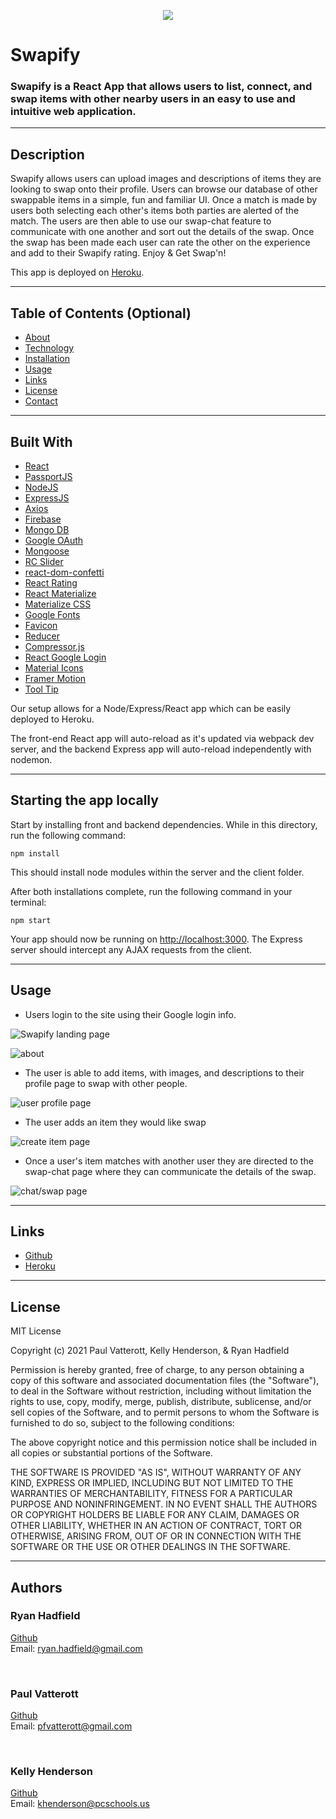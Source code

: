 <p align="center">
<img src="./client/public/img/swapifyLogoTopDark-vector.png">
</p>

# Swapify

### Swapify is a React App that allows users to list, connect, and swap items with other nearby users in an easy to use and intuitive web application.

---

## Description

 Swapify allows users can upload images and descriptions of items they are looking to swap onto their profile.  Users can browse our database of other swappable items in a simple, fun and familiar UI.  Once a match is made by users both selecting each other's items both parties are alerted of the match. The users are then able to use our swap-chat feature to communicate with one another and sort out the details of the swap.  Once the swap has been made each user can rate the other on the experience and add to their Swapify rating.  Enjoy & Get Swap'n!

This app is deployed on [Heroku](https://swapify-us.herokuapp.com/).


---

## Table of Contents (Optional)

- [About](#Swapify)
- [Technology](#Built-With)
- [Installation](#Starting-the-app-locally)
- [Usage](#usage)
- [Links](#links)
- [License](#license)
- [Contact](#questions)

---

## Built With

- [React](https://reactjs.org/)
- [PassportJS](http://www.passportjs.org/)
- [NodeJS](https://nodejs.dev/)
- [ExpressJS](https://expressjs.com/)
- [Axios](https://axios-http.com/)
- [Firebase](https://firebase.google.com/)
- [Mongo DB](https://www.mongodb.com/)
- [Google OAuth](https://developers.google.com/identity)
- [Mongoose](https://mongoosejs.com/)
- [RC Slider](https://www.npmjs.com/package/rc-slider)
- [react-dom-confetti](https://www.npmjs.com/package/react-dom-confetti)
- [React Rating](https://www.npmjs.com/package/react-rating)
- [React Materialize](http://react-materialize.github.io/react-materialize/?path=/story/react-materialize--welcome)
- [Materialize CSS](https://materializecss.com/)
- [Google Fonts](https://fonts.google.com/)
- [Favicon](https://favicon.io/)
- [Reducer](https://www.npmjs.com/package/reducer)
- [Compressor.js](https://www.npmjs.com/package/compressorjs)
- [React Google Login](https://www.npmjs.com/package/react-google-login)
- [Material Icons](https://material-ui.com/components/material-icons/)
- [Framer Motion](https://www.framer.com/motion/)
- [Tool Tip](https://www.npmjs.com/package/react-tooltip)


Our setup allows for a Node/Express/React app which can be easily deployed to Heroku.

The front-end React app will auto-reload as it's updated via webpack dev server, and the backend Express app will auto-reload independently with nodemon.


---
## Starting the app locally

Start by installing front and backend dependencies. While in this directory, run the following command:

```
npm install
```

This should install node modules within the server and the client folder.

After both installations complete, run the following command in your terminal:

```
npm start
```

Your app should now be running on <http://localhost:3000>. The Express server should intercept any AJAX requests from the client.

---

## Usage

- Users login to the site using their Google login info. 
 
![Swapify landing page](./client/public/img/screenshot-welcome.png)

![about](./client/public/img/screenshot-about.png)

- The user is able to add items, with images, and descriptions to their profile page to swap with other people.

![user profile page](./client/public/img/screenshot-profile.png)

- The user adds an item they would like swap

![create item page](./client/public/img/screenshot-createItem.png)

- Once a user's item matches with another user they are directed to the swap-chat page where they can communicate the details of the swap.

![chat/swap page](./client/public/img/screenshot-chat.png)

---

## Links
* [Github](https://github.com/pfvatterott/Swapify)
* [Heroku](https://swapify-us.herokuapp.com/)

---
## License

MIT License

Copyright (c) 2021 Paul Vatterott, Kelly Henderson, & Ryan Hadfield

Permission is hereby granted, free of charge, to any person obtaining a copy of this software and associated documentation files (the "Software"), to deal in the Software without restriction, including without limitation the rights to use, copy, modify, merge, publish, distribute, sublicense, and/or sell copies of the Software, and to permit persons to whom the Software is furnished to do so, subject to the following conditions:

The above copyright notice and this permission notice shall be included in all copies or substantial portions of the Software.

THE SOFTWARE IS PROVIDED "AS IS", WITHOUT WARRANTY OF ANY KIND, EXPRESS OR IMPLIED, INCLUDING BUT NOT LIMITED TO THE WARRANTIES OF MERCHANTABILITY, FITNESS FOR A PARTICULAR PURPOSE AND NONINFRINGEMENT. IN NO EVENT SHALL THE AUTHORS OR COPYRIGHT HOLDERS BE LIABLE FOR ANY CLAIM, DAMAGES OR OTHER LIABILITY, WHETHER IN AN ACTION OF CONTRACT, TORT OR OTHERWISE, ARISING FROM, OUT OF OR IN CONNECTION WITH THE SOFTWARE OR THE USE OR OTHER DEALINGS IN THE SOFTWARE.

---
## Authors

### Ryan Hadfield

[Github](https://github.com/ryanhadfield) <br>
Email: ryan.hadfield@gmail.com

<br>

### Paul Vatterott

[Github](https://github.com/pfvatterott) <br>
Email: pfvatterott@gmail.com

<br>

### Kelly Henderson
[Github](https://github.com/khendersonPC) <br>
Email: khenderson@pcschools.us

